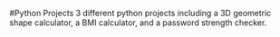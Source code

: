 #Python Projects
3 different python projects including a 3D geometric shape calculator, a BMI calculator, and a password strength checker.
